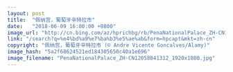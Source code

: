 ```yaml
---
layout: post
title:  "佩纳宫，葡萄牙辛特拉市"
date:   "2018-06-09 16:00:00 +0800"
image_url: "http://cn.bing.com/az/hprichbg/rb/PenaNationalPalace_ZH-CN12058841312_1920x1080.jpg"
link: "/search?q=%e4%bd%a9%e7%ba%b3%e5%ae%ab&form=hpcapt&mkt=zh-cn"
copyright: "佩纳宫，葡萄牙辛特拉市 (© Andre Vicente Goncalves/Alamy)"
image_hash: "5a2f68624521ed184305650c40a1e696"
image_filename: "PenaNationalPalace_ZH-CN12058841312_1920x1080.jpg"
---
```

